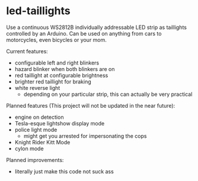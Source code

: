 # led-taillights

Use a continuous WS2812B individually addressable LED strip as taillights controlled by an Arduino. Can be used on anything from cars to motorcycles, even bicycles or your mom.

Current features:
- configurable left and right blinkers
- hazard blinker when both blinkers are on
- red taillight at configurable brightness
- brighter red taillight for braking
- white reverse light
  - depending on your particular strip, this can actually be very practical
  
Planned features (This project will not be updated in the near future):
- engine on detection
- Tesla-esque lightshow display mode
- police light mode
  - might get you arrested for impersonating the cops
- Knight Rider Kitt Mode
- cylon mode

Planned improvements:
- literally just make this code not suck ass

